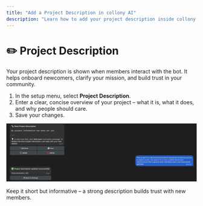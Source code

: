 ```yaml
---
title: "Add a Project Description in collony AI"
description: "Learn how to add your project description inside collony AI so members understand your community and purpose."
---
```


# ✏️ Project Description

Your project description is shown when members interact with the bot. It helps onboard newcomers, clarify your mission, and build trust in your community.

1. In the setup menu, select **Project Description**.
2. Enter a clear, concise overview of your project – what it is, what it does, and why people should care.
3. Save your changes.

![Adding a project description in collony AI setup](/public/Screenshot_2025-08-28_at_14.34.48.png)

<Tip>
  Keep it short but informative – a strong description builds trust with new members.
</Tip>